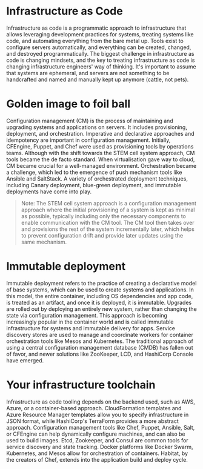 # Infrastructure as Code
Infrastructure as code is a programmatic approach to infrastructure that allows leveraging development practices for systems, treating systems like code, and automating everything from the bare metal up. Tools exist to configure servers automatically, and everything can be created, changed, and destroyed programmatically. The biggest challenge in infrastructure as code is changing mindsets, and the key to treating infrastructure as code is changing infrastructure engineers' way of thinking. It's important to assume that systems are ephemeral, and servers are not something to be handcrafted and named and manually kept up anymore (cattle, not pets). 

# Golden image to foil ball
Configuration management (CM) is the process of maintaining and upgrading systems and applications on servers. It includes provisioning, deployment, and orchestration. Imperative and declarative approaches and idempotency are important in configuration management. Initially, CFEngine, Puppet, and Chef were used as provisioning tools by operations teams. Although with the shift towards the STEM cell system approach, CM tools became the de facto standard. When virtualisation gave way to cloud, CM became crucial for a well-managed environment. Orchestration became a challenge, which led to the emergence of push mechanism tools like Ansible and SaltStack. A variety of orchestrated deployment techniques, including Canary deployment, blue-green deployment, and immutable deployments have come into play.

> Note: The STEM cell system approach is a configuration management approach where the initial provisioning of a system is kept as minimal as possible, typically including only the necessary components to enable communication with the CM tool. The CM tool then takes over and provisions the rest of the system incrementally later, which helps to prevent configuration drift and provide later updates using the same mechanism.

# Immutable deployment
Immutable deployment refers to the practice of creating a declarative model of base systems, which can be used to create systems and applications. In this model, the entire container, including OS dependencies and app code, is treated as an artifact, and once it is deployed, it is immutable. Upgrades are rolled out by deploying an entirely new system, rather than changing the state via configuration management. This approach is becoming increasingly popular in the container world and is called immutable infrastructure for systems and immutable delivery for apps. Service discovery stores are used to manage and coordinate workers for container orchestration tools like Mesos and Kubernetes. The traditional approach of using a central configuration management database (CMDB) has fallen out of favor, and newer solutions like ZooKeeper, LCD, and HashiCorp Console have emerged.

# Your infrastructure toolchain
Infrastructure as code tooling depends on the backend used, such as AWS, Azure, or a container-based approach. CloudFormation templates and Azure Resource Manager templates allow you to specify infrastructure in JSON format, while HashiCorp's TerraForm provides a more abstract approach. Configuration management tools like Chef, Puppet, Ansible, Salt, or CFEngine can help dynamically configure machines, and can also be used to build images. Etcd, Zookeeper, and Consul are common tools for service discovery and state tracking. Docker platforms like Docker Swarm, Kubernetes, and Mesos allow for orchestration of containers. Habitat, by the creators of Chef, extends into the application build and deploy cycle.
